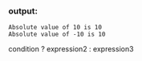 ### output:
```
Absolute value of 10 is 10
Absolute value of -10 is 10

```
<div class="hint">
  condition ? expression2 : expression3
</div>
